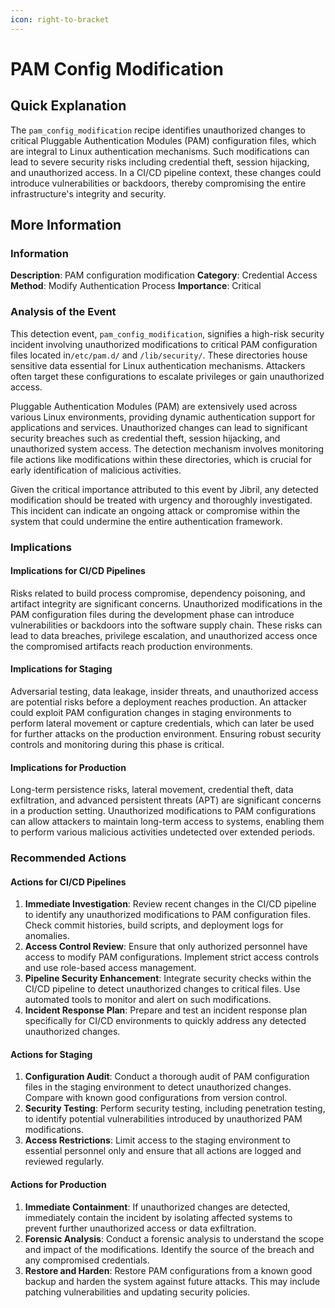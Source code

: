 ```yaml
---
icon: right-to-bracket
---
```


# PAM Config Modification

## Quick Explanation

The `pam_config_modification` recipe identifies unauthorized changes to critical Pluggable Authentication Modules (PAM) configuration files, which are integral to Linux authentication mechanisms. Such modifications can lead to severe security risks including credential theft, session hijacking, and unauthorized access. In a CI/CD pipeline context, these changes could introduce vulnerabilities or backdoors, thereby compromising the entire infrastructure's integrity and security.

## More Information

### Information

**Description**: PAM configuration modification **Category**: Credential Access **Method**: Modify Authentication Process **Importance**: Critical

### Analysis of the Event

This detection event, `pam_config_modification`, signifies a high-risk security incident involving unauthorized modifications to critical PAM configuration files located in`/etc/pam.d/` and `/lib/security/`. These directories house sensitive data essential for Linux authentication mechanisms. Attackers often target these configurations to escalate privileges or gain unauthorized access.

Pluggable Authentication Modules (PAM) are extensively used across various Linux environments, providing dynamic authentication support for applications and services. Unauthorized changes can lead to significant security breaches such as credential theft, session hijacking, and unauthorized system access. The detection mechanism involves monitoring file actions like modifications within these directories, which is crucial for early identification of malicious activities.

Given the critical importance attributed to this event by Jibril, any detected modification should be treated with urgency and thoroughly investigated. This incident can indicate an ongoing attack or compromise within the system that could undermine the entire authentication framework.

### Implications

#### Implications for CI/CD Pipelines

Risks related to build process compromise, dependency poisoning, and artifact integrity are significant concerns. Unauthorized modifications in the PAM configuration files during the development phase can introduce vulnerabilities or backdoors into the software supply chain. These risks can lead to data breaches, privilege escalation, and unauthorized access once the compromised artifacts reach production environments.

#### Implications for Staging

Adversarial testing, data leakage, insider threats, and unauthorized access are potential risks before a deployment reaches production. An attacker could exploit PAM configuration changes in staging environments to perform lateral movement or capture credentials, which can later be used for further attacks on the production environment. Ensuring robust security controls and monitoring during this phase is critical.

#### Implications for Production

Long-term persistence risks, lateral movement, credential theft, data exfiltration, and advanced persistent threats (APT) are significant concerns in a production setting. Unauthorized modifications to PAM configurations can allow attackers to maintain long-term access to systems, enabling them to perform various malicious activities undetected over extended periods.

### Recommended Actions

#### Actions for CI/CD Pipelines

1. **Immediate Investigation**: Review recent changes in the CI/CD pipeline to identify any unauthorized modifications to PAM configuration files. Check commit histories, build scripts, and deployment logs for anomalies.
2. **Access Control Review**: Ensure that only authorized personnel have access to modify PAM configurations. Implement strict access controls and use role-based access management.
3. **Pipeline Security Enhancement**: Integrate security checks within the CI/CD pipeline to detect unauthorized changes to critical files. Use automated tools to monitor and alert on such modifications.
4. **Incident Response Plan**: Prepare and test an incident response plan specifically for CI/CD environments to quickly address any detected unauthorized changes.

#### Actions for Staging

1. **Configuration Audit**: Conduct a thorough audit of PAM configuration files in the staging environment to detect unauthorized changes. Compare with known good configurations from version control.
2. **Security Testing**: Perform security testing, including penetration testing, to identify potential vulnerabilities introduced by unauthorized PAM modifications.
3. **Access Restrictions**: Limit access to the staging environment to essential personnel only and ensure that all actions are logged and reviewed regularly.

#### Actions for Production

1. **Immediate Containment**: If unauthorized changes are detected, immediately contain the incident by isolating affected systems to prevent further unauthorized access or data exfiltration.
2. **Forensic Analysis**: Conduct a forensic analysis to understand the scope and impact of the modifications. Identify the source of the breach and any compromised credentials.
3. **Restore and Harden**: Restore PAM configurations from a known good backup and harden the system against future attacks. This may include patching vulnerabilities and updating security policies.
